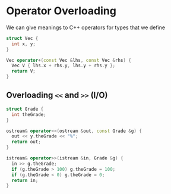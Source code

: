# Operator Overloading

We can give meanings to C++ operators for types that we define

```c++
struct Vec {
  int x, y;
}

Vec operator+(const Vec &lhs, const Vec &rhs) {
  Vec V { lhs.x + rhs.y, lhs.y + rhs.y };
  return V;
}
```

## Overloading `<<` and `>>` (I/O)

```c++
struct Grade {
  int theGrade;
}

ostream& operator<<(ostream &out, const Grade &g) {
  out << y.theGrade << "%";
  return out;
}

istream& operator>>(istream &in, Grade &g) {
  in >> g.theGrade;
  if (g.theGrade > 100) g.theGrade = 100;
  if (g.theGrade < 0) g.theGrade = 0;
  return in;
}
```
